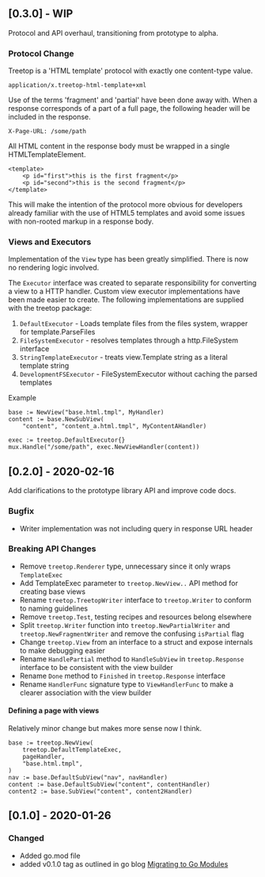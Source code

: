 ## [0.3.0] - WIP

Protocol and API overhaul, transitioning from prototype to alpha.

### Protocol Change

Treetop is a 'HTML template' protocol with exactly one content-type value. 

    application/x.treetop-html-template+xml

Use of the terms 'fragment' and 'partial' have been done away with. When a response corresponds of a part of a full page, the following header will be included in the
response.

    X-Page-URL: /some/path

All HTML content in the response body must be wrapped in a single HTMLTemplateElement.

    <template>
        <p id="first">this is the first fragment</p>
        <p id="second">this is the second fragment</p>
    </template>

This will make the intention of the protocol more obvious for developers already 
familiar with the use of HTML5 templates and avoid some issues with non-rooted
markup in a response body.

### Views and Executors

Implementation of the `View` type has been greatly simplified. There is now no
rendering logic involved.

The `Executor` interface was created to separate responsibility for converting a view
to a HTTP handler. Custom view executor implementations have been made easier to create.
The following implementations are supplied with the treetop package:

1. `DefaultExecutor` - Loads template files from the files system, wrapper for template.ParseFiles
2. `FileSystemExecutor` - resolves templates through a http.FileSystem interface 
3. `StringTemplateExecutor` - treats view.Template string as a literal template string
4. `DevelopmentFSExecutor` - FileSystemExecutor without caching the parsed templates

Example 

    base := NewView("base.html.tmpl", MyHandler)
    content := base.NewSubView(
        "content", "content_a.html.tmpl", MyContentAHandler)

    exec := treetop.DefaultExecutor{}
    mux.Handle("/some/path", exec.NewViewHandler(content))


## [0.2.0] - 2020-02-16

Add clarifications to the prototype library API and improve code docs.

### Bugfix

- Writer implementation was not including query in response URL header

### Breaking API Changes

- Remove `treetop.Renderer` type, unnecessary since it only wraps `TemplateExec`
- Add TemplateExec parameter to `treetop.NewView..` API method for creating base views
- Rename `treetop.TreetopWriter` interface to `treetop.Writer` to conform to naming guidelines
- Remove `treetop.Test`, testing recipes and resources belong elsewhere
- Split `treetop.Writer` function into `treetop.NewPartialWriter` and `treetop.NewFragmentWriter` and remove the confusing `isPartial` flag
- Change `treetop.View` from an interface to a struct and expose internals to make debugging easier
- Rename `HandlePartial` method to `HandleSubView` in `treetop.Response` interface to be consistent with the view builder
- Rename `Done` method to `Finished` in `treetop.Response` interface
- Rename `HandlerFunc` signature type to `ViewHandlerFunc` to make a clearer association with the view builder 


#### Defining a page with views

Relatively minor change but makes more sense now I think.

```
base := treetop.NewView(
    treetop.DefaultTemplateExec,
    pageHandler,
    "base.html.tmpl",
)
nav := base.DefaultSubView("nav", navHandler)
content := base.DefaultSubView("content", contentHandler)
content2 := base.SubView("content", content2Handler)
```

## [0.1.0] - 2020-01-26

### Changed

- Added go.mod file
- added v0.1.0 tag as outlined in go blog [Migrating to Go Modules](https://blog.golang.org/migrating-to-go-modules)
